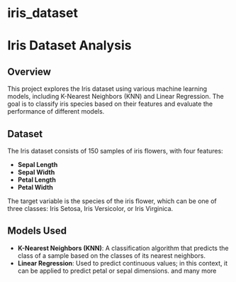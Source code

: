 # iris_dataset
# Iris Dataset Analysis

## Overview
This project explores the Iris dataset using various machine learning models, including K-Nearest Neighbors (KNN) and Linear Regression. The goal is to classify iris species based on their features and evaluate the performance of different models.

## Dataset
The Iris dataset consists of 150 samples of iris flowers, with four features:
- **Sepal Length**
- **Sepal Width**
- **Petal Length**
- **Petal Width**

The target variable is the species of the iris flower, which can be one of three classes: Iris Setosa, Iris Versicolor, or Iris Virginica.

## Models Used
- **K-Nearest Neighbors (KNN)**: A classification algorithm that predicts the class of a sample based on the classes of its nearest neighbors.
- **Linear Regression**: Used to predict continuous values; in this context, it can be applied to predict petal or sepal dimensions.
and many more

